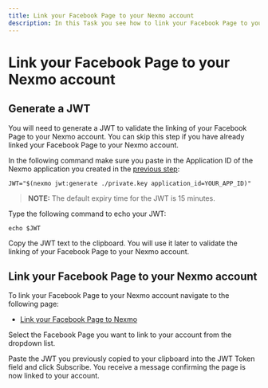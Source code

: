 ```yaml
---
title: Link your Facebook Page to your Nexmo account
description: In this Task you see how to link your Facebook Page to your Nexmo account. This process is validating using a JWT associated with an application in your Nexmo account.
---
```


# Link your Facebook Page to your Nexmo account

## Generate a JWT

You will need to generate a JWT to validate the linking of your Facebook Page to your Nexmo account. You can skip this step if you have already linked your Facebook Page to your Nexmo account.

In the following command make sure you paste in the Application ID of the Nexmo application you created in the [previous step](/task/sending-facebook-message-with-failover/olympus/create-application):

``` shell
JWT="$(nexmo jwt:generate ./private.key application_id=YOUR_APP_ID)"
```

> **NOTE:** The default expiry time for the JWT is 15 minutes.

Type the following command to echo your JWT:

``` shell
echo $JWT
```

Copy the JWT text to the clipboard. You will use it later to validate the linking of your Facebook Page to your Nexmo account.

## Link your Facebook Page to your Nexmo account

To link your Facebook Page to your Nexmo account navigate to the following page:

* [Link your Facebook Page to Nexmo](https://static.nexmo.com/messenger/)

Select the Facebook Page you want to link to your account from the dropdown list.

Paste the JWT you previously copied to your clipboard into the JWT Token field and click Subscribe. You receive a message confirming the page is now linked to your account.
